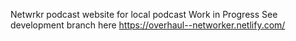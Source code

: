 Netwrkr podcast website for local podcast
Work in Progress
See development branch here https://overhaul--networker.netlify.com/

